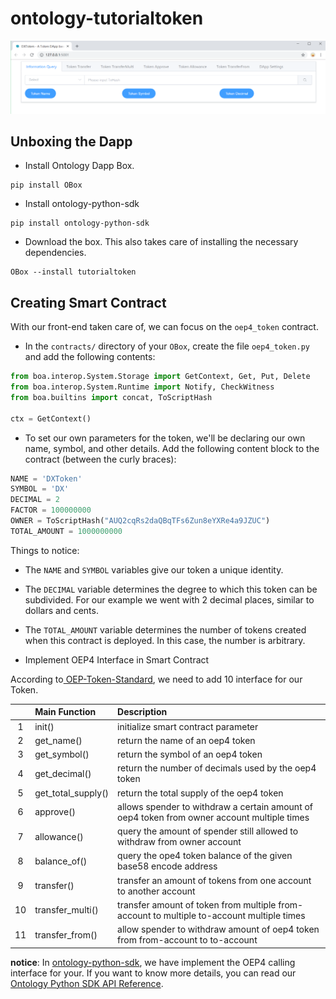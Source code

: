 # ontology-tutorialtoken

![DXToken Dapp](img/DXTokenDapp.png)

## Unboxing the Dapp

- Install Ontology Dapp Box.

```shell
pip install OBox
```

- Install ontology-python-sdk

```shell
pip install ontology-python-sdk
```

- Download the box. This also takes care of installing the necessary dependencies.

```shell
OBox --install tutorialtoken
```

## Creating Smart Contract

With our front-end taken care of, we can focus on the `oep4_token` contract.

- In the `contracts/` directory of your `OBox`, create the file `oep4_token.py` and add the following contents:

```python
from boa.interop.System.Storage import GetContext, Get, Put, Delete
from boa.interop.System.Runtime import Notify, CheckWitness
from boa.builtins import concat, ToScriptHash

ctx = GetContext()
```

- To set our own parameters for the token, we'll be declaring our own name, symbol, and other details. Add the following content block to the contract (between the curly braces):

```python
NAME = 'DXToken'
SYMBOL = 'DX'
DECIMAL = 2
FACTOR = 100000000
OWNER = ToScriptHash("AUQ2cqRs2daQBqTFs6Zun8eYXRe4a9JZUC")
TOTAL_AMOUNT = 1000000000
```

Things to notice:

- The `NAME` and `SYMBOL` variables give our token a unique identity.
- The `DECIMAL` variable determines the degree to which this token can be subdivided. For our example we went with 2 decimal places, similar to dollars and cents.
- The `TOTAL_AMOUNT` variable determines the number of tokens created when this contract is deployed. In this case, the number is arbitrary.

- Implement OEP4 Interface in Smart Contract

According to[ OEP-Token-Standard](https://github.com/ontio/OEPs/blob/1d9234f2f09fbc0ef9bcf29b6cfca164ff356c52/OEP-4/), we need to add 10 interface for our Token.

|    | Main Function      | Description                                                                                 |
|:--:|:-------------------|:--------------------------------------------------------------------------------------------|
| 1  | init()             | initialize smart contract parameter                                                         |
| 2  | get_name()         | return the name of an oep4 token                                                            |
| 3  | get_symbol()       | return the symbol of an oep4 token                                                          |
| 4  | get_decimal()      | return the number of decimals used by the oep4 token                                        |
| 5  | get_total_supply() | return the total supply of the oep4 token                                                   |
| 6  | approve()          | allows spender to withdraw a certain amount of oep4 token from owner account multiple times |
| 7  | allowance()        | query the amount of spender still allowed to withdraw from owner account                    |
| 8  | balance_of()       | query the ope4 token balance of the given base58 encode address                             |
| 9  | transfer()         | transfer an amount of tokens from one account to another account                            |
| 10 | transfer_multi()   | transfer amount of token from multiple from-account to multiple to-account multiple times   |
| 11 | transfer_from()    | allow spender to withdraw amount of oep4 token from from-account to to-account              |

**notice**: In [ontology-python-sdk](https://pypi.org/project/ontology-python-sdk/), we have implement the OEP4 calling interface for your. If you want to know more details, you can read our [Ontology Python SDK API Reference](https://apidoc.ont.io/pythonsdk/#oep4).